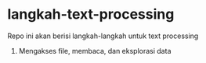 # langkah-text-processing
Repo ini akan berisi langkah-langkah untuk text processing

1. Mengakses file, membaca, dan eksplorasi data
